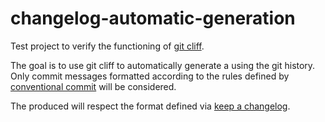 # changelog-automatic-generation

Test project to verify the functioning of [git cliff](https://git-cliff.org/).

The goal is to use git cliff to automatically generate a  using the git history.
Only commit messages formatted according to the rules defined by [conventional commit](https://www.conventionalcommits.org) will be considered.

The produced  will respect the format defined via [keep a changelog](https://keepachangelog.com/en/1.0.0/).
